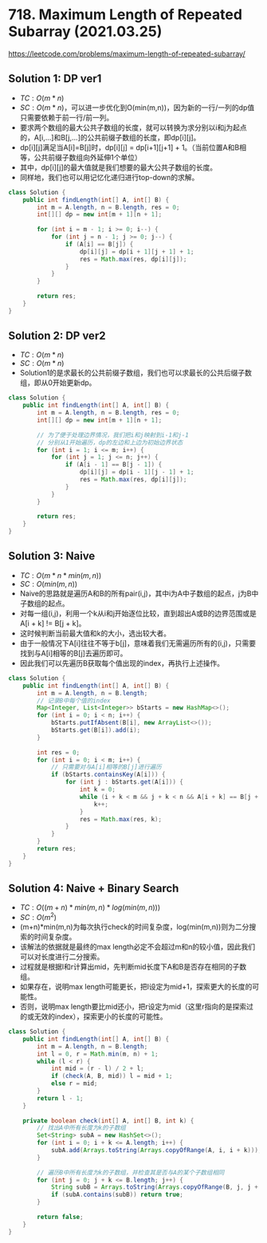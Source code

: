# 718. Maximum Length of Repeated Subarray (2021.03.25)

https://leetcode.com/problems/maximum-length-of-repeated-subarray/

## Solution 1: DP ver1

- $TC:O(m*n)$
- $SC:O(m*n)$，可以进一步优化到O(min(m,n))，因为新的一行/一列的dp值只需要依赖于前一行/前一列。
- 要求两个数组的最大公共子数组的长度，就可以转换为求分别以i和j为起点的，A[i,...]和B[j,...]的公共前缀子数组的长度，即dp[i][j]。
- dp[i][j]满足当A[i]=B[j]时，dp[i][j] = dp[i+1][j+1] + 1。（当前位置A和B相等，公共前缀子数组向外延伸1个单位）
- 其中，dp[i][j]的最大值就是我们想要的最大公共子数组的长度。
- 同样地，我们也可以用记忆化递归进行top-down的求解。

```java
class Solution {
    public int findLength(int[] A, int[] B) {
        int m = A.length, n = B.length, res = 0;
        int[][] dp = new int[m + 1][n + 1];
        
        for (int i = m - 1; i >= 0; i--) {
            for (int j = n - 1; j >= 0; j--) {
                if (A[i] == B[j]) {
                    dp[i][j] = dp[i + 1][j + 1] + 1;
                    res = Math.max(res, dp[i][j]);
                }
            }
        }
        
        return res;
    }
}
```

## Solution 2: DP ver2

- $TC:O(m*n)$
- $SC:O(m*n)$
- Solution1的是求最长的公共前缀子数组，我们也可以求最长的公共后缀子数组，即从0开始更新dp。

```java
class Solution {
    public int findLength(int[] A, int[] B) {
        int m = A.length, n = B.length, res = 0;
        int[][] dp = new int[m + 1][n + 1];
        
        // 为了便于处理边界情况，我们把i和j映射到i-1和j-1
        // 分别从1开始遍历，dp的左边和上边为初始边界状态
        for (int i = 1; i <= m; i++) {
            for (int j = 1; j <= n; j++) {
                if (A[i - 1] == B[j - 1]) {
                    dp[i][j] = dp[i - 1][j - 1] + 1;
                    res = Math.max(res, dp[i][j]);
                }
            }
        }
        
        return res;
    }
}
```

## Solution 3: Naive

- $TC:O(m*n*min(m,n))$
- $SC:O(min(m,n))$
- Naive的思路就是遍历A和B的所有pair(i,j)，其中i为A中子数组的起点，j为B中子数组的起点。
- 对每一组(i,j)，利用一个k从i和j开始逐位比较，直到超出A或B的边界范围或是A[i + k] != B[j + k]。
- 这时候判断当前最大值和k的大小，选出较大者。
- 由于一般情况下A[i]往往不等于b[j]，意味着我们无需遍历所有的(i,j)，只需要找到与A[i]相等的B[j]去遍历即可。
- 因此我们可以先遍历B获取每个值出现的index，再执行上述操作。

```java
class Solution {
    public int findLength(int[] A, int[] B) {
        int m = A.length, n = B.length;
        // 记录B中每个值的index
        Map<Integer, List<Integer>> bStarts = new HashMap<>();
        for (int i = 0; i < n; i++) {
            bStarts.putIfAbsent(B[i], new ArrayList<>());
            bStarts.get(B[i]).add(i);
        }
        
        int res = 0;
        for (int i = 0; i < m; i++) {
            // 只需要对与A[i]相等的B[j]进行遍历
            if (bStarts.containsKey(A[i])) {
                for (int j : bStarts.get(A[i])) {
                    int k = 0;
                    while (i + k < m && j + k < n && A[i + k] == B[j + k]) {
                        k++;
                    }
                    res = Math.max(res, k);
                }
            }
        }
        return res;
    }
}
```

## Solution 4: Naive + Binary Search

- $TC:O((m+n)*min(m,n)*log(min(m,n)))$
- $SC:O(m^2)$
- (m+n)*min(m,n)为每次执行check的时间复杂度，log(min(m,n))则为二分搜索的时间复杂度。
- 该解法的依据就是最终的max length必定不会超过m和n的较小值，因此我们可以对长度进行二分搜索。
- 过程就是根据l和r计算出mid，先判断mid长度下A和B是否存在相同的子数组。
- 如果存在，说明max length可能更长，把l设定为mid+1，探索更大的长度的可能性。
- 否则，说明max length要比mid还小，把r设定为mid（这里r指向的是探索过的或无效的index），探索更小的长度的可能性。

```java
class Solution {
    public int findLength(int[] A, int[] B) {
        int m = A.length, n = B.length;
        int l = 0, r = Math.min(m, n) + 1;
        while (l < r) {
            int mid = (r - l) / 2 + l;
            if (check(A, B, mid)) l = mid + 1;
            else r = mid;
        }
        return l - 1;
    }
    
    private boolean check(int[] A, int[] B, int k) {
        // 找出A中所有长度为k的子数组
        Set<String> subA = new HashSet<>();
        for (int i = 0; i + k <= A.length; i++) {
            subA.add(Arrays.toString(Arrays.copyOfRange(A, i, i + k)));
        }
        
        // 遍历B中所有长度为k的子数组，并检查其是否与A的某个子数组相同
        for (int j = 0; j + k <= B.length; j++) {
            String subB = Arrays.toString(Arrays.copyOfRange(B, j, j + k));
            if (subA.contains(subB)) return true;
        }
        
        return false;
    }
}
```